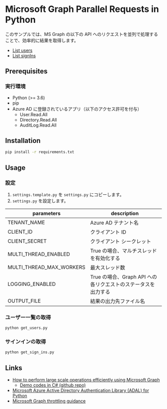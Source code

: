 # Microsoft Graph Parallel Requests in Python

このサンプルでは、MS Graph の以下の API へのリクエストを並列で処理することで、効率的に結果を取得します。

* [List users](https://docs.microsoft.com/en-us/graph/api/user-list?view=graph-rest-beta)
* [List signIns](https://docs.microsoft.com/en-us/graph/api/signin-list?view=graph-rest-beta)

## Prerequisites

### 実行環境
* Python (>= 3.6)
* pip
* Azure AD に登録されているアプリ（以下のアクセス許可を付与）
  * User.Read.All
  * Directory.Read.All
  * AuditLog.Read.All


## Installation

```bash
pip install -r requirements.txt
```

## Usage

### 設定

1. `settings.template.py` を `settings.py` にコピーします。
2. `settings.py` を設定します。

|  parameters                |  description  |
| -------------------------- | ------------- |
|  TENANT_NAME               |  Azure AD テナント名  |
|  CLIENT_ID                 |  クライアント ID  |
|  CLIENT_SECRET             |  クライアント シークレット  |
|  MULTI_THREAD_ENABLED      |  True の場合、マルチスレッドを有効化する  |
|  MULTI_THREAD_MAX_WORKERS  |  最大スレッド数  |
|  LOGGING_ENABLED           |  True の場合、Graph API への各リクエストのステータスを出力する  |
|  OUTPUT_FILE               |  結果の出力先ファイル名  |

### ユーザー一覧の取得

``` bash
python get_users.py
```

### サインインの取得
```bash
python get_sign_ins.py
```

## Links

* [How to perform large scale operations efficiently using Microsoft Graph](https://myignite.techcommunity.microsoft.com/sessions/65997)
  * [Demo codes in C# (github repo)](https://github.com/piotrci/Microsoft-Graph-Efficient-Operations)
* [Microsoft Azure Active Directory Authentication Library (ADAL) for Python](https://github.com/AzureAD/azure-activedirectory-library-for-python)
* [Microsoft Graph throttling guidance](https://docs.microsoft.com/en-us/graph/throttling)
